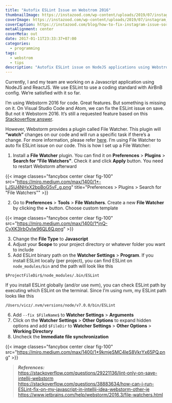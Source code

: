 ```yaml
---
title: "Autofix ESLint Issue on Webstrom 2016"
thumbnailImage: https://instazood.com/wp-content/uploads/2019/07/instagram_issue_sory_something_went_wrong-1050x550.jpg
coverImage: https://instazood.com/wp-content/uploads/2019/07/instagram_issue_sory_something_went_wrong-1050x550.jpg
coverCaption: https://instazood.com/blog/how-to-fix-instagram-issue-sorry-something-went-wrong/
metaAlignment: center
coverMeta: out
date: 2017-01-11T23:33:37+07:00
categories:
  - programming
tags:
  - webstrom
  - tips
description: "Autofix ESLint issue on NodeJS applications using Webstrom's File Watcher"
---
```


Currently, I and my team are working on a Javascript application using NodeJS and ReactJS. We use ESLint to use a coding standard with AirBnB config. We’re satisfied with it so far.

<!--more-->

I’m using Webstorm 2016 for code. Great features. But something is missing on it. On Visual Studio Code and Atom, we can fix the ESLint issue on save. But not it Webstorm 2016. It’s still a requested feature based on this [Stackoverflow answer](http://stackoverflow.com/a/29231841/2763662).

However, Webstorm provides a plugin called File Watcher. This plugin will **“watch”** changes on our code and will run a specific task if there’s a change. For more information, please refer [here](https://www.jetbrains.com/help/webstorm/2016.3/file-watchers.html). I’m using File Watcher to auto fix ESLint issue on our code. This is how I set up a File Watcher:

1. Install a **File Watcher** plugin. You can find it on **Preferences** > **Plugins** > **Search for “File Watchers"**. Check it and click **Apply** button. You need to restart Webstorm afterward

{{< image classes="fancybox center clear fig-100" src="https://miro.medium.com/max/1400/1*-LJSlJ4NHxX2bpBoG5vF_g.png" title="Preferences > Plugins > Search for \"File Watchers\"" >}}

2. Go to **Preferences** > **Tools** > **File Watchers**. Create a new **File Watcher** by clicking the **+** button. Choose custom template

{{< image classes="fancybox center clear fig-100" src="https://miro.medium.com/max/1400/1*jnQ-CyXK3lrbOvIw96QL6Q.png" >}}

3. Change the **File Type** to **Javascript**
4. Adjust your **Scope** to your project directory or whatever folder you want to include
5. Add ESLint binary path on the **Watcher Settings** > **Program**. If you install ESLint locally (per project), you can find ESLint on `node_modules/bin` and the path will look like this

```shell
$ProjectFileDir$/node_modules/.bin/ESLint
```

If you install ESLint globally (and/or use nvm), you can check ESLint path by executing which ESLint on the terminal. Since I’m using nvm, my ESLint path looks like this

```shell
/Users/vicz/.nvm/versions/node/v7.0.0/bin/ESLint
```

6. Add `--fix $FileName$` to **Watcher Settings** > **Arguments**
7. Click on the **Watcher Settings** > **Other Options** to expand hidden options and add `$FileDir` to **Watcher Settings** > **Other Options** > **Working Directory**
8. Uncheck the **Immediate file synchronization**

{{< image classes="fancybox center clear fig-100" src="https://miro.medium.com/max/1400/1*9kmjeSMC4leS8VkrYx65PQ.png" >}}

> **_References:_** \
> https://stackoverflow.com/questions/29221136/lint-only-on-save-intellij-webstorm \
> https://stackoverflow.com/questions/38883634/how-can-i-run-ESLint-fix-on-my-javascript-in-intellij-idea-webstorm-other-je \
> https://www.jetbrains.com/help/webstorm/2016.3/file-watchers.html
